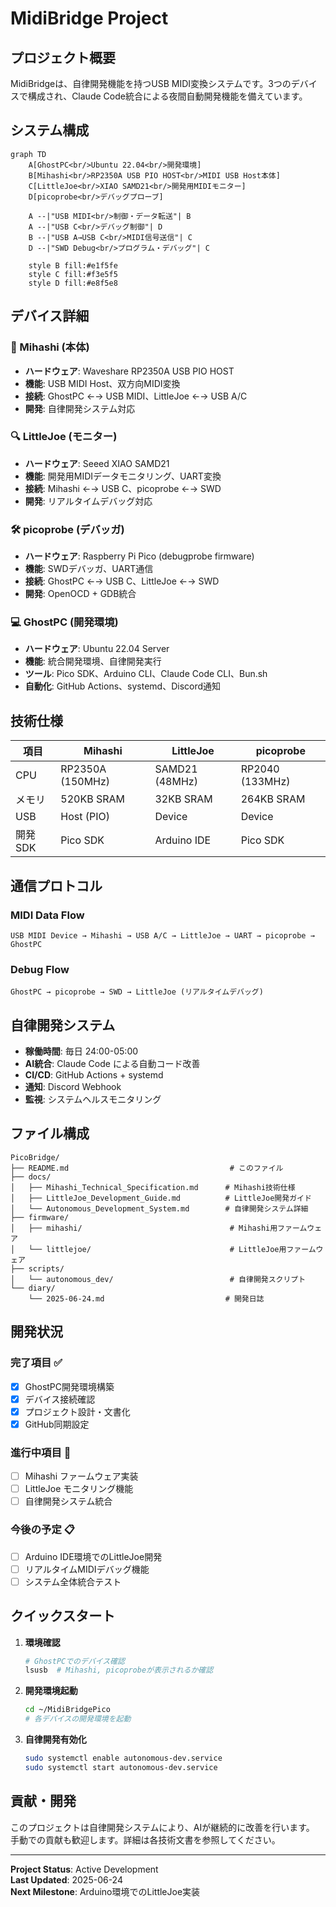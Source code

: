 # MidiBridge Project

## プロジェクト概要

MidiBridgeは、自律開発機能を持つUSB MIDI変換システムです。3つのデバイスで構成され、Claude Code統合による夜間自動開発機能を備えています。

## システム構成

```mermaid
graph TD
    A[GhostPC<br/>Ubuntu 22.04<br/>開発環境]
    B[Mihashi<br/>RP2350A USB PIO HOST<br/>MIDI USB Host本体]
    C[LittleJoe<br/>XIAO SAMD21<br/>開発用MIDIモニター]
    D[picoprobe<br/>デバッグプローブ]
    
    A --|"USB MIDI<br/>制御・データ転送"| B
    A --|"USB C<br/>デバッグ制御"| D
    B --|"USB A→USB C<br/>MIDI信号送信"| C
    D --|"SWD Debug<br/>プログラム・デバッグ"| C
    
    style B fill:#e1f5fe
    style C fill:#f3e5f5
    style D fill:#e8f5e8
```

## デバイス詳細

### 🎵 Mihashi (本体)
- **ハードウェア**: Waveshare RP2350A USB PIO HOST
- **機能**: USB MIDI Host、双方向MIDI変換
- **接続**: GhostPC ←→ USB MIDI、LittleJoe ←→ USB A/C
- **開発**: 自律開発システム対応

### 🔍 LittleJoe (モニター)
- **ハードウェア**: Seeed XIAO SAMD21
- **機能**: 開発用MIDIデータモニタリング、UART変換
- **接続**: Mihashi ←→ USB C、picoprobe ←→ SWD
- **開発**: リアルタイムデバッグ対応

### 🛠️ picoprobe (デバッガ)
- **ハードウェア**: Raspberry Pi Pico (debugprobe firmware)
- **機能**: SWDデバッガ、UART通信
- **接続**: GhostPC ←→ USB C、LittleJoe ←→ SWD
- **開発**: OpenOCD + GDB統合

### 💻 GhostPC (開発環境)
- **ハードウェア**: Ubuntu 22.04 Server
- **機能**: 統合開発環境、自律開発実行
- **ツール**: Pico SDK、Arduino CLI、Claude Code CLI、Bun.sh
- **自動化**: GitHub Actions、systemd、Discord通知

## 技術仕様

| 項目 | Mihashi | LittleJoe | picoprobe |
|------|---------|-----------|-----------|
| CPU | RP2350A (150MHz) | SAMD21 (48MHz) | RP2040 (133MHz) |
| メモリ | 520KB SRAM | 32KB SRAM | 264KB SRAM |
| USB | Host (PIO) | Device | Device |
| 開発SDK | Pico SDK | Arduino IDE | Pico SDK |

## 通信プロトコル

### MIDI Data Flow
```
USB MIDI Device → Mihashi → USB A/C → LittleJoe → UART → picoprobe → GhostPC
```

### Debug Flow
```
GhostPC → picoprobe → SWD → LittleJoe (リアルタイムデバッグ)
```

## 自律開発システム

- **稼働時間**: 毎日 24:00-05:00
- **AI統合**: Claude Code による自動コード改善
- **CI/CD**: GitHub Actions + systemd
- **通知**: Discord Webhook
- **監視**: システムヘルスモニタリング

## ファイル構成

```
PicoBridge/
├── README.md                                    # このファイル
├── docs/
│   ├── Mihashi_Technical_Specification.md      # Mihashi技術仕様
│   ├── LittleJoe_Development_Guide.md          # LittleJoe開発ガイド
│   └── Autonomous_Development_System.md        # 自律開発システム詳細
├── firmware/
│   ├── mihashi/                                 # Mihashi用ファームウェア
│   └── littlejoe/                               # LittleJoe用ファームウェア
├── scripts/
│   └── autonomous_dev/                          # 自律開発スクリプト
└── diary/
    └── 2025-06-24.md                           # 開発日誌
```

## 開発状況

### 完了項目 ✅
- [x] GhostPC開発環境構築
- [x] デバイス接続確認
- [x] プロジェクト設計・文書化
- [x] GitHub同期設定

### 進行中項目 🚧
- [ ] Mihashi ファームウェア実装
- [ ] LittleJoe モニタリング機能
- [ ] 自律開発システム統合

### 今後の予定 📋
- [ ] Arduino IDE環境でのLittleJoe開発
- [ ] リアルタイムMIDIデバッグ機能
- [ ] システム全体統合テスト

## クイックスタート

1. **環境確認**
   ```bash
   # GhostPCでのデバイス確認
   lsusb  # Mihashi, picoprobeが表示されるか確認
   ```

2. **開発環境起動**
   ```bash
   cd ~/MidiBridgePico
   # 各デバイスの開発環境を起動
   ```

3. **自律開発有効化**
   ```bash
   sudo systemctl enable autonomous-dev.service
   sudo systemctl start autonomous-dev.service
   ```

## 貢献・開発

このプロジェクトは自律開発システムにより、AIが継続的に改善を行います。
手動での貢献も歓迎します。詳細は各技術文書を参照してください。

---

**Project Status**: Active Development  
**Last Updated**: 2025-06-24  
**Next Milestone**: Arduino環境でのLittleJoe実装
